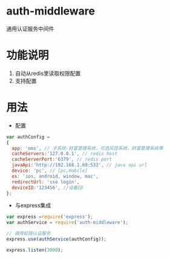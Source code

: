 # auth-middleware
通用认证服务中间件

# 功能说明
1. 自动从redis里读取权限配置
2. 支持配置

# 用法

- 配置

```js
var authConfig = 
{
  app: 'oms', // 子系统-财富管理系统，可选风控系统，财富管理系统等
  cacheServers:'127.0.0.1', // redis host
  cacheServerPort:'6379', // redis port
  javaApi:'http://192.168.1.60:533', // java api url
  device: 'pc', // [pc,mobile] 
  os: 'ios, android, window, mac',
  redirectUrl: 'sso login',
  deviceID:'123456', //设备ID
};
```

- 与express集成

```javascript
var express =require('express');
var authService = require('auth-middleware');

// 调用权限认证服务
express.use(authService(authConfig));

express.listen(3000);
```

